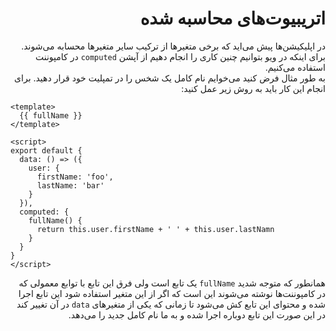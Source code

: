 <div dir="rtl">
<h1>
اتریبیوت‌های محاسبه شده
</h1>

در اپلیکیشن‌ها پیش می‌اید که برخی متغیر‌ها از ترکیب سایر متغیر‌ها 
محسابه می‌شوند.
برای اینکه در ویو بتوانیم چنین کاری را انجام دهیم از 
آپشن
<code>computed</code>
در کامپوننت‌ استفاده می‌کنیم.
<br>
به طور مثال فرض کنید می‌خوایم نام کامل یک شخس را در تمپلیت خود قرار دهید. برای انجام این کار باید به روش زیر عمل کنید:

<div dir="ltr">

```vue
<template>
  {{ fullName }}
</template>

<script>
export default {
  data: () => ({
    user: {
      firstName: 'foo',
      lastName: 'bar'
    }
  }),
  computed: {
    fullName() {
      return this.user.firstName + ' ' + this.user.lastNamn   
    }
  }
}
</script>
```
</div>

همانطور که متوجه شدید <code>fullName</code>
یک تابع است ولی فرق این تابع با توابع معمولی که در کامپوننت‌ها نوشته می‌شوند این است که
اگر از این متغیر استفاده شود این تابع اجرا شده و محتوای این تابع کش می‌شود تا زمانی که یکی از متغیرهای 
<code>data</code>
در آن تغییر کند
در این صورت این تابع دوباره اجرا شده و به ما نام کامل جدید را می‌دهد. 

</div>

